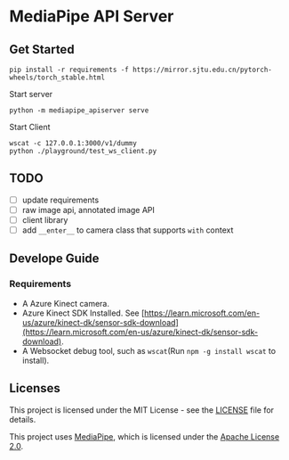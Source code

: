 # MediaPipe API Server

## Get Started

```shell
pip install -r requirements -f https://mirror.sjtu.edu.cn/pytorch-wheels/torch_stable.html
```

Start server

```shell
python -m mediapipe_apiserver serve
```

Start Client

```shell
wscat -c 127.0.0.1:3000/v1/dummy
python ./playground/test_ws_client.py
```

## TODO

- [ ] update requirements
- [ ] raw image api, annotated image API
- [ ] client library
- [ ] add `__enter__` to camera class that supports `with` context

## Develope Guide

### Requirements

- A Azure Kinect camera.
- Azure Kinect SDK Installed. See [https://learn.microsoft.com/en-us/azure/kinect-dk/sensor-sdk-download](https://learn.microsoft.com/en-us/azure/kinect-dk/sensor-sdk-download).
- A Websocket debug tool, such as `wscat`(Run `npm -g install wscat` to install).

## Licenses

This project is licensed under the MIT License - see the [LICENSE](LICENSE) file for details.

This project uses [MediaPipe](https://github.com/google/mediapipe), which is licensed under the [Apache License 2.0](http://www.apache.org/licenses/LICENSE-2.0).
